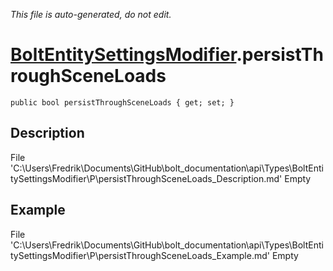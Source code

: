 *This file is auto-generated, do not edit.*

# [BoltEntitySettingsModifier](Types/BoltEntitySettingsModifier.md).persistThroughSceneLoads
`public bool persistThroughSceneLoads { get; set; }`
## Description
File 'C:\Users\Fredrik\Documents\GitHub\bolt_documentation\api\Types\BoltEntitySettingsModifier\P\persistThroughSceneLoads_Description.md' Empty
## Example
File 'C:\Users\Fredrik\Documents\GitHub\bolt_documentation\api\Types\BoltEntitySettingsModifier\P\persistThroughSceneLoads_Example.md' Empty
